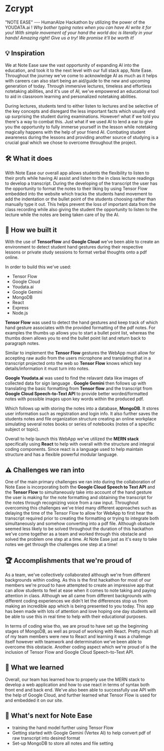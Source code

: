 # Zcrypt
 "NOTE EASE"  --- HumanAIze Hackathon by utilizing the power of the YOUDATA.ai
 !
_Why bother typing notes when you can have AI write it for you! With simple movement of your hand the world doc is literally in your hands! Amazing right! Give us a try! We promise it'll be worth it!_

## 💡 Inspiration
We at Note Ease saw the vast opportunity of expanding AI into the education, and took it to the next level with our full stack app, Note Ease. Throughout the journey we've come to acknowledge AI as much as it helps with careers can also start being an aid/guide to the new and upcoming generation of today. Through immersive lectures, timeless and effortless notetaking abilities, and it's use of AI, we've empowered an educational tool to aid in classroom learning and personalized notetaking abilities. 

During lectures, students tend to either listen to lectures and be selective of the key concepts and disregard the less important facts which usually end up surprising the student during examinations. However! what if we told you there's a way to combat this. Just what if we used AI to lend a ear to give you the opportunity to fully immerse yourself in the lesson while notetaking magically happens with the help of your friend AI. Combating student awareness during the lessons and providing another source of studying is a crucial goal which we chose to overcome throughout the project. 

## 🛠️ What it does
With Note Ease our overall app allows students the flexibility to listen to their profs while having AI assist and listen to the in class lecture readings to develop a transcript. During the developing of the transcript the user has the opportunity to format the notes to their liking by using Tensor Flow embedded into the website which tracks the students hand movement to add the indentation or the bullet point of the students choosing rather than manually type it out. This helps prevent the loss of important data from the class recording while also giving the student the opportunity to listen to the lecture while the notes are being taken care of by the AI. 

## 🧰 How we built it
With the use of **TensorFlow** and **Google Cloud** we've been able to create an environment to detect student hand gestures during their respective lessons or private study sessions to format verbal thoughts onto a pdf online.

In order to build this we've used:
- Tensor Flow
- Google Cloud
- Youdata.ai
- Google Gemini
- MongoDB
- React
- Express
- Node.js

**Tensor Flow** was used to detect the hand gestures and keep track of which hand gesture associates with the provided formatting of the pdf notes. For examples the thumbs up allows you to start a bullet point list, whereas the thumbs down allows you to end the bullet point list and return back to paragraph notes. 

Similar to implement the **Tensor Flow** gestures the WebApp must allow for accepting raw audio from the users microphone and translating that in a transcript projected onto the web so **Tensor Flow** knows which key details/information it must turn into notes.

**Google Youdata.ai** was used to find the relavant data likw images of collected data for sign language .
**Google Gemini** then follows up with translating the basic formatting from **Tensor flow** and the transcript from **Google Cloud Speech-to-Text API** to provide better worded/formatted notes with possible images upon key words within the produced pdf.

Which follows up with storing the notes into a database, **MongoDB**. It stores user information such as registration and login info. It also further saves the students notes and file organization structure creating an online workplace simulating several notes books or series of notebooks (notes of a specific subject or topic). 

Overall to help launch this WebApp we've utilized the **MERN stack** specifically using **React** to help with overall with the structure and integral coding components. Since react is a language used to help maintain structure and has a flexible powerful modular language. 

## ⚠️ Challenges we ran into
One of the main primary challenges we ran into during the collaboration of Note Ease is incorporating both the **Google Cloud Speech to Text API** and the **Tensor Flow** to simultaneously take into account of the hand gesture the user is making for the note formatting and obtaining the transcript for the notes through recognizing voice from a raw input. Throughout overcoming this challenges we've tried many different approaches such as delaying the time of the Tensor Flow to allow for WebApp to first hear the transcript required prior to creating the formatting or trying to integrate both simultaneously and somehow converting into a pdf file. Although obstacle seemed less likely to be solved throughout the duration of this hackathon we've come together as a team and worked through this obstacle and solved the problem one step at a time. At Note Ease just as it's easy to take notes we get through the challenges one step at a time!

## 🏆 Accomplishments that we're proud of
As a team, we've collectively collaborated although we're from different backgrounds within coding. As this is the first hackathon for most of our members we're proud to have attempted to create an impressive app that can allow students to feel at ease when it comes to note taking and paying attention in class. Although we all came from different backgrounds with different coding experiences we didn't let the differences stop us from making an incredible app which is being presented to you today. This app has been made with lots of attention and love hoping one day students will be able to use this in real time to help with their educational purposes.

In terms of coding wise tho, we are proud to have set up the beginning stages of MongoDB, as well as proud of working with React. Pretty much all of my team members were new to React and learning it was a challenge itself however with teamwork and determination we've been able to overcome this obstacle. Another coding aspect which we're proud of is the inclusion of Tensor Flow and Google Cloud Speech-to-Text API.

## 📑 What we learned
Overall, our team has learned how to properly use the MERN stack to develop a web application and how to use react in terms of syntax both front end and back end. We've also been able to successfully use API with the help of Google Cloud, and further learned what Tensor Flow is used for and embedded it on our site. 

## 🔮 What's next for Note Ease
- training the hand model further using Tensor Flow
- Getting started with Google Gemini (Vertex AI) to help convert pdf of raw transcript into desired format 
- Set-up MongoDB to store all notes and file setting
